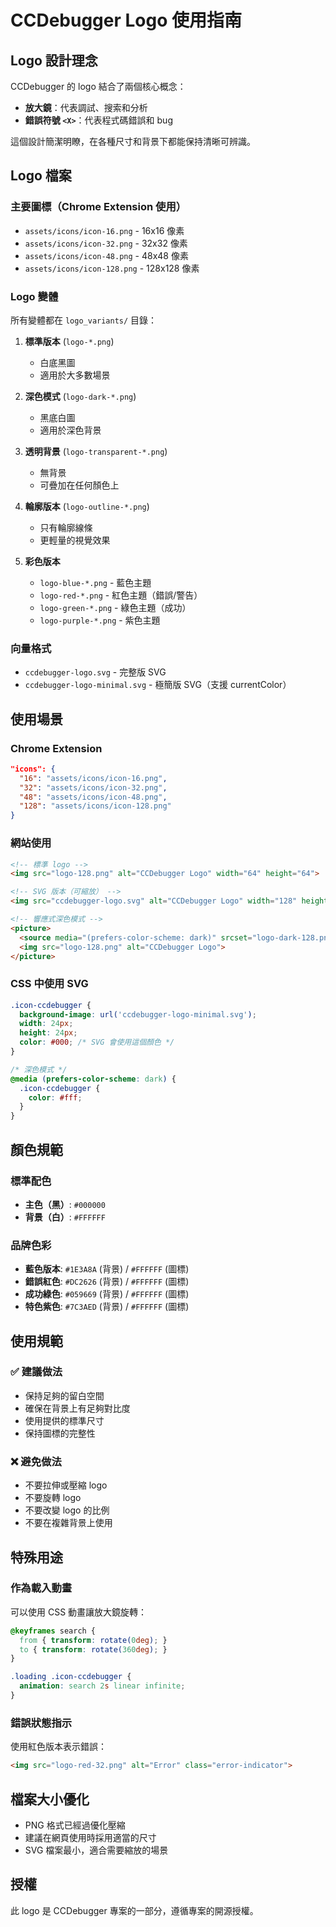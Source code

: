# CCDebugger Logo 使用指南

## Logo 設計理念

CCDebugger 的 logo 結合了兩個核心概念：
- **放大鏡**：代表調試、搜索和分析
- **錯誤符號 `<X>`**：代表程式碼錯誤和 bug

這個設計簡潔明瞭，在各種尺寸和背景下都能保持清晰可辨識。

## Logo 檔案

### 主要圖標（Chrome Extension 使用）
- `assets/icons/icon-16.png` - 16x16 像素
- `assets/icons/icon-32.png` - 32x32 像素
- `assets/icons/icon-48.png` - 48x48 像素
- `assets/icons/icon-128.png` - 128x128 像素

### Logo 變體
所有變體都在 `logo_variants/` 目錄：

1. **標準版本** (`logo-*.png`)
   - 白底黑圖
   - 適用於大多數場景

2. **深色模式** (`logo-dark-*.png`)
   - 黑底白圖
   - 適用於深色背景

3. **透明背景** (`logo-transparent-*.png`)
   - 無背景
   - 可疊加在任何顏色上

4. **輪廓版本** (`logo-outline-*.png`)
   - 只有輪廓線條
   - 更輕量的視覺效果

5. **彩色版本**
   - `logo-blue-*.png` - 藍色主題
   - `logo-red-*.png` - 紅色主題（錯誤/警告）
   - `logo-green-*.png` - 綠色主題（成功）
   - `logo-purple-*.png` - 紫色主題

### 向量格式
- `ccdebugger-logo.svg` - 完整版 SVG
- `ccdebugger-logo-minimal.svg` - 極簡版 SVG（支援 currentColor）

## 使用場景

### Chrome Extension
```json
"icons": {
  "16": "assets/icons/icon-16.png",
  "32": "assets/icons/icon-32.png",
  "48": "assets/icons/icon-48.png",
  "128": "assets/icons/icon-128.png"
}
```

### 網站使用
```html
<!-- 標準 logo -->
<img src="logo-128.png" alt="CCDebugger Logo" width="64" height="64">

<!-- SVG 版本（可縮放） -->
<img src="ccdebugger-logo.svg" alt="CCDebugger Logo" width="128" height="128">

<!-- 響應式深色模式 -->
<picture>
  <source media="(prefers-color-scheme: dark)" srcset="logo-dark-128.png">
  <img src="logo-128.png" alt="CCDebugger Logo">
</picture>
```

### CSS 中使用 SVG
```css
.icon-ccdebugger {
  background-image: url('ccdebugger-logo-minimal.svg');
  width: 24px;
  height: 24px;
  color: #000; /* SVG 會使用這個顏色 */
}

/* 深色模式 */
@media (prefers-color-scheme: dark) {
  .icon-ccdebugger {
    color: #fff;
  }
}
```

## 顏色規範

### 標準配色
- **主色（黑）**: `#000000`
- **背景（白）**: `#FFFFFF`

### 品牌色彩
- **藍色版本**: `#1E3A8A` (背景) / `#FFFFFF` (圖標)
- **錯誤紅色**: `#DC2626` (背景) / `#FFFFFF` (圖標)
- **成功綠色**: `#059669` (背景) / `#FFFFFF` (圖標)
- **特色紫色**: `#7C3AED` (背景) / `#FFFFFF` (圖標)

## 使用規範

### ✅ 建議做法
- 保持足夠的留白空間
- 確保在背景上有足夠對比度
- 使用提供的標準尺寸
- 保持圖標的完整性

### ❌ 避免做法
- 不要拉伸或壓縮 logo
- 不要旋轉 logo
- 不要改變 logo 的比例
- 不要在複雜背景上使用

## 特殊用途

### 作為載入動畫
可以使用 CSS 動畫讓放大鏡旋轉：
```css
@keyframes search {
  from { transform: rotate(0deg); }
  to { transform: rotate(360deg); }
}

.loading .icon-ccdebugger {
  animation: search 2s linear infinite;
}
```

### 錯誤狀態指示
使用紅色版本表示錯誤：
```html
<img src="logo-red-32.png" alt="Error" class="error-indicator">
```

## 檔案大小優化

- PNG 格式已經過優化壓縮
- 建議在網頁使用時採用適當的尺寸
- SVG 檔案最小，適合需要縮放的場景

## 授權

此 logo 是 CCDebugger 專案的一部分，遵循專案的開源授權。